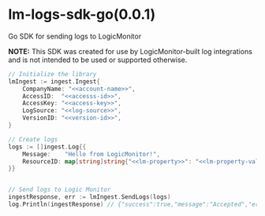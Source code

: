 # lm-logs-sdk-go(0.0.1)
Go SDK for sending logs to LogicMonitor

**NOTE:** This SDK was created for use by LogicMonitor-built log integrations and is not intended to be used or supported otherwise.

```go
// Initialize the library
lmIngest := ingest.Ingest{
	CompanyName: "<<account-name>>",
	AccessID:  "<<accesss-id>>",
	AccessKey: "<<access-key>>",
	LogSource: "<<log-source>>",
	VersionID: "<<version-id>>",
}

// Create logs
logs := []ingest.Log{{
    Message:    "Hello from LogicMonitor!",
    ResourceID: map[string]string{"<<lm-property>>": "<<lm-property-value>>"},
}}


// Send logs to Logic Monitor
ingestResponse, err := lmIngest.SendLogs(logs)
log.Println(ingestResponse) // {"success":true,"message":"Accepted","errors":null,"RequestId":"c952611b-edbf-b670-f94a-9023b38bfdba"}
```

